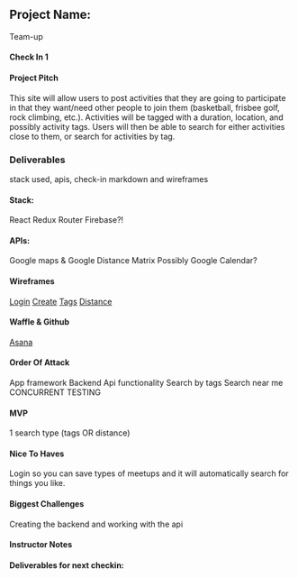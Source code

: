 ## Project Name:
Team-up

#### Check In 1

#### Project Pitch
This site will allow users to post activities that they are going to participate in that they want/need other people to join them (basketball, frisbee golf, rock climbing, etc.). Activities will be tagged with a duration, location, and possibly activity tags. Users will then be able to search for either activities close to them, or search for activities by tag.


### Deliverables
stack used, apis, check-in markdown and wireframes

#### Stack:
React
Redux
Router
Firebase?!

#### APIs:
Google maps & Google Distance Matrix
Possibly Google Calendar?

#### Wireframes
[Login](https://github.com/EricMellow/front-end-submissions-public/blob/master/1801/mod-3/personal-projects/login-wireframe.jpg)
[Create](https://github.com/EricMellow/front-end-submissions-public/blob/master/1801/mod-3/personal-projects/meetup-wireframe.jpg)
[Tags](https://github.com/EricMellow/front-end-submissions-public/blob/master/1801/mod-3/personal-projects/tags-wireframe.jpg)
[Distance](https://github.com/EricMellow/front-end-submissions-public/blob/master/1801/mod-3/personal-projects/distance-wireframe.jpg)

#### Waffle & Github
[Asana](https://app.asana.com/0/685034069162996/board)

#### Order Of Attack
App framework
Backend
Api functionality
Search by tags
Search near me
CONCURRENT TESTING

#### MVP
1 search type (tags OR distance)

#### Nice To Haves
Login so you can save types of meetups and it will automatically search for things you like.

#### Biggest Challenges
Creating the backend and working with the api

#### Instructor Notes

#### Deliverables for next checkin:
